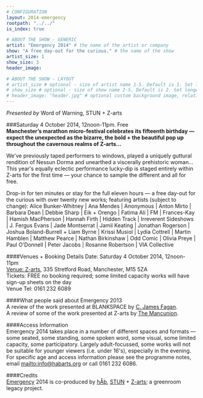 ```yaml
---
# CONFIGURATION
layout: 2014-emergency
rootpath: "../../"
is_index: true

# ABOUT THE SHOW - GENERIC
artist: "Emergency 2014" # the name of the artist or company
show: "A free day-out for the curious." # the name of the show
artist_size: 1
show_size: 3
header_image:

# ABOUT THE SHOW - LAYOUT
# artist_size # optional - size of artist name 1-5. Default is 1. Set longer names to lower values
# show_size # optional - size of show name 2-5. Default is 2. Set longer names to lower values
# header_image: "header.jpg" # optional custom background image, relative to current page
---
```

*Presented by* Word of Warning, STUN + Z-arts          

###Saturday 4 October 2014, 12noon-11pm. Free             
**Manchester’s marathon micro-festival celebrates its fifteenth birthday — expect the unexpected as the bizarre, the bold + the beautiful pop up throughout the cavernous realms of Z-arts…**      
                       
We've previously taped performers to windows, played a uniquely guttural rendition of Nessun Dorma and unearthed a viscerally prehistoric woman… This year's equally eclectic performance lucky-dip is staged entirely within Z-arts for the first time — your chance to sample the different and all for free.           

Drop-in for ten minutes or stay for the full eleven hours — a free day-out for the curious with over twenty new works; featuring artists (subject to change): Alice Bunker-Whitney | Ana Mendes | Anonymous | Anton Mirto | Barbara Dean | Debbie Sharp | Eik + Orengo | Fatima Ali | FM | Frances-Kay | Hamish MacPherson | Hannah Firth | Hidden Track | Irreverent Sideshows | J. Fergus Evans | Jade Montserrat | Jamil Keating | Jonathan Rogerson | Joshua Boland-Burrell + Liam Byrne | Krissi Musiol | Lydia Cottrell | Martin Hamblen | Matthew Pearce | Nathan Birkinshaw | Odd Comic | Olivia Preye | Paul O'Donnell | Peter Jacobs | Rosanne Robertson | VIA Collective        
      
####Venues + Booking Details
Date: Saturday 4 October 2014, 12noon-11pm    
[Venue: Z-arts](http://www.z-arts.org/about-us/getting-here), 335 Stretford Road, Manchester, M15 5ZA        
Tickets: FREE no booking required; some limited capacity works will have sign-up sheets on the day        
Venue Tel: 0161 232 6089    

####What people said about Emergency 2013        
A review of the work presented at BLANKSPACE by [C. James Fagan](http://confusedguff.blogspot.co.uk/2013/10/emergency-2013.html).        
A review of some of the work presented at Z-arts by [The Mancunion](http://mancunion.com/2013/10/17/emergency2013).        
        
####Access Information    
Emergency 2014 takes place in a number of different spaces and formats — some seated, some standing, some spoken word, some visual, some limited capacity, some participatory. Largely adult-focussed, some works will not be suitable for younger viewers (i.e. under 16's), especially in the evening.        
For specific age and access information please see the programme notes, email <mailto:info@habarts.org> or call 0161 232 6086.    
            
####Credits         
[Emergency](/hab/emergency) 2014 is co-produced by [hÅb](/hab), [STUN](http://stunlive.com/) + [Z-arts](http://www.z-arts.org); a greenroom legacy project.

